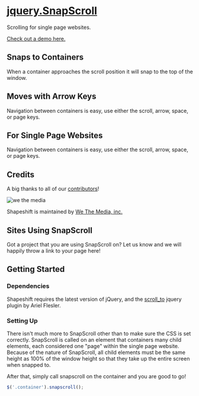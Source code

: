 [jquery.SnapScroll](http://wtm.github.com/jquery.snapscroll/)
=================

Scrolling for single page websites.

[Check out a demo here.](http://wtm.github.com/jquery.snapscroll/)

## Snaps to Containers

When a container approaches the scroll position it will snap to the top of the window.

## Moves with Arrow Keys

Navigation between containers is easy, use either the scroll, arrow, space, or page keys.

## For Single Page Websites

Navigation between containers is easy, use either the scroll, arrow, space, or page keys.

## Credits

A big thanks to all of our [contributors](https://github.com/wtm/jquery.snapscroll/graphs/contributors)!

![we the media](http://wtmworldwide.com/wtm.png)

Shapeshift is maintained by [We The Media, inc.](http://wtmworldwide.com/)

## Sites Using SnapScroll

Got a project that you are using SnapScroll on? Let us know and we will happily throw a link to your page here!

## Getting Started

### Dependencies

Shapeshift requires the latest version of jQuery, and the [scroll_to](http://flesler.blogspot.com/2007/10/jqueryscrollto.html) jquery plugin by Ariel Flesler.

### Setting Up

There isn't much more to SnapScroll other than to make sure the CSS is set correctly. SnapScroll is called on an element that containers many child elements, each considered one "page" within the single page website. Because of the nature of SnapScroll, all child elements must be the same height as 100% of the window height so that they take up the entire screen when snapped to.

After that, simply call snapscroll on the container and you are good to go!

```javascript
$('.container').snapscroll();
```

